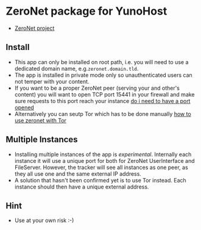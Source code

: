 # ZeroNet package for YunoHost

- [ZeroNet project](https://github.com/HelloZeroNet/ZeroNet)

## Install
- This app can only be installed on root path, i.e. you will need to use a dedicated domain name, e.g.`zeronet.domain.tld`.
- The app is installed in private mode only so unauthenticated users can not temper with your content.
- If you want to be a proper ZeroNet peer (serving your and other's content) you will want to open TCP port 15441 in your firewall and make sure requests to this port reach your instance [do i need to have a port opened](https://zeronet.readthedocs.io/en/latest/faq/#do-i-need-to-have-a-port-opened)
- Alternatively you can seutp Tor which has to be done manually [how to use zeronet with Tor](https://zeronet.readthedocs.io/en/latest/faq/#how-to-use-zeronet-with-tor)

## Multiple Instances
- Installing multiple instances of the app is *experimental*. Internally each instance it will use a unique port for both for ZeroNet UserInterface and FileServer. However, the tracker will see all instances as one peer, as they all use one and the same external IP address.
- A solution that hasn't been confirmed yet is to use Tor instead. Each instance should then have a unique external address.

## Hint
- Use at your own risk :-)
